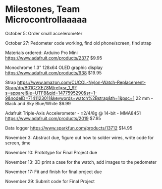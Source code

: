 # Milestones, Team Microcontrollaaaaa 

October 5: Order small accelerometer

October 27: Pedometer code working, find old phone/screen, find strap

Materials ordered:
Arduino Pro Mini
https://www.adafruit.com/products/2377
$9.95


Monochrome 1.3" 128x64 OLED graphic display
https://www.adafruit.com/products/938
$19.95


Strap
https://www.amazon.com/CUCOL-Nylon-Watch-Replacement-Strap/dp/B01CZXEZ8M/ref=sr_1_9?s=apparel&ie=UTF8&qid=1477595290&sr=1-9&nodeID=7141123011&keywords=watch%2Bstrap&th=1&psc=1
22 mm - Black and Sky Blue/White
$6.99


Adafruit Triple-Axis Accelerometer - ±2/4/8g @ 14-bit - MMA8451
https://www.adafruit.com/products/2019
$7.95


Data logger
https://www.sparkfun.com/products/13712
$14.95


November 3: Abstract due, figure out how to solder wires, write code for screen, time

November 10: Prototype for Final Project due

November 13: 3D print a case for the watch, add images to the pedometer

November 17: Fit and finish for final project due

November 29: Submit code for Final Project

